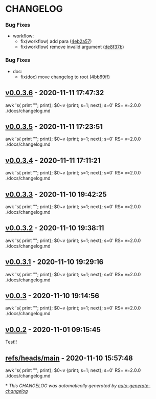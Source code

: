 # CHANGELOG

### Bug Fixes

- workflow:
  - fix(workflow) add para ([4eb2a57](https://github.com/MarcoFaul/diw/commit/4eb2a573230fa3f3292723c24f29839c3c209c54))
  - fix(workflow) remove invalid argument ([de8f37b](https://github.com/MarcoFaul/diw/commit/de8f37b253a8f55c3558ca62cd5bf73bb8e5c9c0))

### Bug Fixes

- doc:
  - fix(doc) move changelog to root ([4bb69ff](https://github.com/MarcoFaul/diw/commit/4bb69ff0d7d76e7cfcb1502db9042032842dd25f))

## [v0.0.3.6](https://github.com/MarcoFaul/diw/releases/tag/v0.0.3.6) - 2020-11-11 17:47:32

awk 's{ print ""; print}; $0~v {print; s=1; next}; s=0' RS= v=2.0.0 ./docs/changelog.md

## [v0.0.3.5](https://github.com/MarcoFaul/diw/releases/tag/v0.0.3.5) - 2020-11-11 17:23:51

awk 's{ print ""; print}; $0~v {print; s=1; next}; s=0' RS= v=2.0.0 ./docs/changelog.md

## [v0.0.3.4](https://github.com/MarcoFaul/diw/releases/tag/v0.0.3.4) - 2020-11-11 17:11:21

awk 's{ print ""; print}; $0~v {print; s=1; next}; s=0' RS= v=2.0.0 ./docs/changelog.md

## [v0.0.3.3](https://github.com/MarcoFaul/diw/releases/tag/v0.0.3.3) - 2020-11-10 19:42:25

awk 's{ print ""; print}; $0~v {print; s=1; next}; s=0' RS= v=2.0.0 ./docs/changelog.md

## [v0.0.3.2](https://github.com/MarcoFaul/diw/releases/tag/v0.0.3.2) - 2020-11-10 19:38:11

awk 's{ print ""; print}; $0~v {print; s=1; next}; s=0' RS= v=2.0.0 ./docs/changelog.md

## [v0.0.3.1](https://github.com/MarcoFaul/diw/releases/tag/v0.0.3.1) - 2020-11-10 19:29:16

awk 's{ print ""; print}; $0~v {print; s=1; next}; s=0' RS= v=2.0.0 ./docs/changelog.md

## [v0.0.3](https://github.com/MarcoFaul/diw/releases/tag/v0.0.3) - 2020-11-10 19:14:56

awk 's{ print ""; print}; $0~v {print; s=1; next}; s=0' RS= v=2.0.0 ./docs/changelog.md

## [v0.0.2](https://github.com/MarcoFaul/diw/releases/tag/v0.0.2) - 2020-11-01 09:15:45

Test!!

## [refs/heads/main](https://github.com/MarcoFaul/diw/releases/tag/refs/heads/main) - 2020-11-10 15:57:48

awk 's{ print ""; print}; $0~v {print; s=1; next}; s=0' RS= v=2.0.0 ./docs/changelog.md

\* *This CHANGELOG was automatically generated by [auto-generate-changelog](https://github.com/BobAnkh/auto-generate-changelog)*
